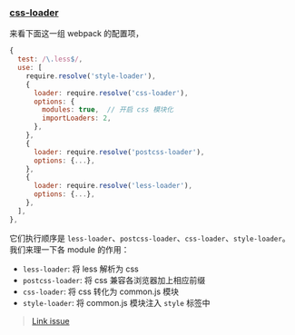### [css-loader](https://github.com/webpack-contrib/css-loader)

来看下面这一组 webpack 的配置项，

```js
{
  test: /\.less$/,
  use: [
    require.resolve('style-loader'),
    {
      loader: require.resolve('css-loader'),
      options: {
        modules: true,  // 开启 css 模块化
        importLoaders: 2,
      },
    },
    {
      loader: require.resolve('postcss-loader'),
      options: {...},
    },
    {
      loader: require.resolve('less-loader'),
      options: {...},
    },
  ],
},
```

它们执行顺序是 `less-loader`、`postcss-loader`、`css-loader`、`style-loader`。我们来理一下各 module 的作用：

* `less-loader`: 将 less 解析为 css
* `postcss-loader`: 将 css 兼容各浏览器加上相应前缀
* `css-loader`: 将 css 转化为 common.js 模块
* `style-loader`: 将 common.js 模块注入 `style` 标签中

> [Link issue](https://github.com/MuYunyun/reactSPA/issues/52)